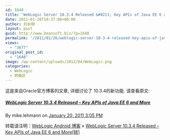 ```yaml
---
id: 1648
title: 'WebLogic Server 10.3.4 Released &#8211; Key APIs of Java EE 6 and More[转]'
date: 2011-01-26T19:37:08+00:00
author: 刘长炯
layout: post
guid: http://www.beansoft.biz/?p=1648
permalink: '/2011/01/26/weblogic-server-10-3-4-released-key-apis-of-java-ee-6-and-more%e8%bd%ac/'
views:
  - "3677"
original_post_id:
  - "1648"
image: /wp-content/uploads/2012/04/WebLogic.png
categories:
  - WebLogic
  - 转载区
---
```

这是来自Oracle官方博客的文章, 详细讨论了 10.3.4的新功能. 请查看原文: 

##### [WebLogic Server 10.3.4 Released &#8211; Key APIs of Java EE 6 and More](http://blogs.oracle.com/WebLogicServer/2011/01/weblogic_server_1034_released.html)

By mike.lehmann on [January 20, 2011 3:05 PM](http://blogs.oracle.com/WebLogicServer/2011/01/weblogic_server_1034_released.html)

转载请注明：[WebLogic Android 博客](http://www.beansoft.biz) &raquo; [WebLogic Server 10.3.4 Released &#8211; Key APIs of Java EE 6 and More[转]](http://www.beansoft.biz/2011/01/26/weblogic-server-10-3-4-released-key-apis-of-java-ee-6-and-more%e8%bd%ac/)
